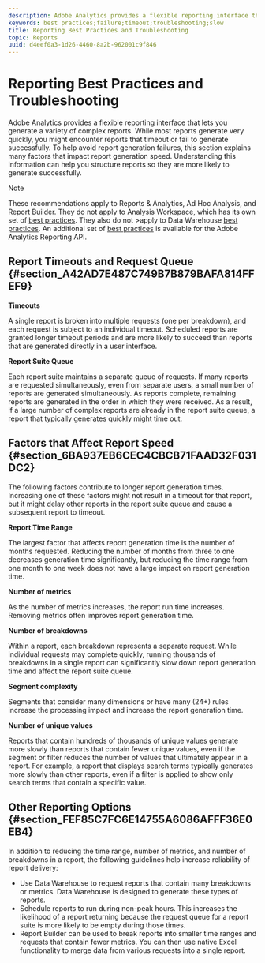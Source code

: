 ```yaml
---
description: Adobe Analytics provides a flexible reporting interface that lets you generate a variety of complex reports. While most reports generate very quickly, you might encounter reports that timeout or fail to generate successfully. To help avoid report generation failures, this section explains many factors that impact report generation speed. Understanding this information can help you structure reports so they are more likely to generate successfully.
keywords: best practices;failure;timeout;troubleshooting;slow
title: Reporting Best Practices and Troubleshooting
topic: Reports
uuid: d4eef0a3-1d26-4460-8a2b-962001c9f846
---
```


# Reporting Best Practices and Troubleshooting

Adobe Analytics provides a flexible reporting interface that lets you generate a variety of complex reports. While most reports generate very quickly, you might encounter reports that timeout or fail to generate successfully. To help avoid report generation failures, this section explains many factors that impact report generation speed. Understanding this information can help you structure reports so they are more likely to generate successfully.

>[!Note]
>These recommendations apply to Reports & Analytics, Ad Hoc Analysis, and Report Builder.
>They do not apply to Analysis Workspace, which has its own set of [best practices](/help/analyze/analysis-workspace/workspace-faq/optimizing-performance.md). They also do not >apply to Data Warehouse [best practices](https://marketing.adobe.com/resources/help/en_US/reference/data_warehouse_bp.html). An additional set of 
>[best practices](https://marketing.adobe.com/developer/en_US/get-started/best-practices/c-best-practices) is available for the Adobe Analytics Reporting API.

## Report Timeouts and Request Queue {#section_A42AD7E487C749B7B879BAFA814FFEF9}

**Timeouts**

A single report is broken into multiple requests (one per breakdown), and each request is subject to an individual timeout. Scheduled reports are granted longer timeout periods and are more likely to succeed than reports that are generated directly in a user interface.

**Report Suite Queue**

Each report suite maintains a separate queue of requests. If many reports are requested simultaneously, even from separate users, a small number of reports are generated simultaneously. As reports complete, remaining reports are generated in the order in which they were received. As a result, if a large number of complex reports are already in the report suite queue, a report that typically generates quickly might time out.

## Factors that Affect Report Speed {#section_6BA937EB6CEC4CBCB71FAAD32F031DC2}

The following factors contribute to longer report generation times. Increasing one of these factors might not result in a timeout for that report, but it might delay other reports in the report suite queue and cause a subsequent report to timeout.

**Report Time Range**

The largest factor that affects report generation time is the number of months requested. Reducing the number of months from three to one decreases generation time significantly, but reducing the time range from one month to one week does not have a large impact on report generation time.

**Number of metrics**

As the number of metrics increases, the report run time increases. Removing metrics often improves report generation time.

**Number of breakdowns**

Within a report, each breakdown represents a separate request. While individual requests may complete quickly, running thousands of breakdowns in a single report can significantly slow down report generation time and affect the report suite queue.

**Segment complexity**

Segments that consider many dimensions or have many (24+) rules increase the processing impact and increase the report generation time.

**Number of unique values**

Reports that contain hundreds of thousands of unique values generate more slowly than reports that contain fewer unique values, even if the segment or filter reduces the number of values that ultimately appear in a report. For example, a report that displays search terms typically generates more slowly than other reports, even if a filter is applied to show only search terms that contain a specific value.

## Other Reporting Options {#section_FEF85C7FC6E14755A6086AFFF36E0EB4}

In addition to reducing the time range, number of metrics, and number of breakdowns in a report, the following guidelines help increase reliability of report delivery:

* Use Data Warehouse to request reports that contain many breakdowns or metrics. Data Warehouse is designed to generate these types of reports.
* Schedule reports to run during non-peak hours. This increases the likelihood of a report returning because the request queue for a report suite is more likely to be empty during those times.
* Report Builder can be used to break reports into smaller time ranges and requests that contain fewer metrics. You can then use native Excel functionality to merge data from various requests into a single report.

